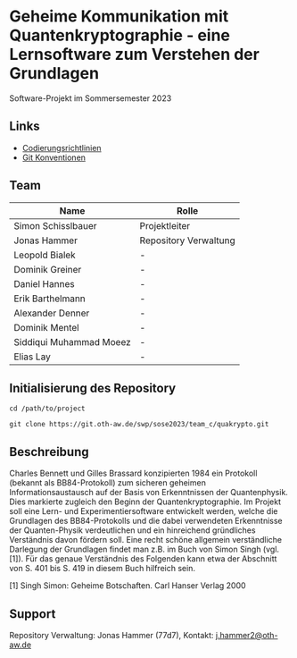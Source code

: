 # Geheime Kommunikation mit Quantenkryptographie - eine Lernsoftware zum Verstehen der Grundlagen
Software-Projekt im Sommersemester 2023

## Links
- [Codierungsrichtlinien](Codierungsrichtlinien.md)
- [Git Konventionen](Git_Lab_Konventionen.md)

## Team
Name | Rolle 
--- | --- 
Simon Schisslbauer | Projektleiter
Jonas Hammer | Repository Verwaltung
Leopold Bialek | -
Dominik Greiner | -
Daniel Hannes | -
Erik Barthelmann | -
Alexander Denner | -
Dominik Mentel | -
Siddiqui Muhammad Moeez | -
Elias Lay | -

## Initialisierung des Repository
```
cd /path/to/project

git clone https://git.oth-aw.de/swp/sose2023/team_c/quakrypto.git
```

## Beschreibung
Charles Bennett und Gilles Brassard konzipierten 1984 ein Protokoll (bekannt als BB84-Protokoll) zum sicheren geheimen Informationsaustausch auf der Basis von Erkenntnissen der Quantenphysik. Dies markierte zugleich den Beginn der Quantenkryptographie.
Im Projekt soll eine Lern- und Experimentiersoftware entwickelt werden, welche die Grundlagen des BB84-Protokolls und die dabei verwendeten Erkenntnisse der Quanten-Physik verdeutlichen und ein hinreichend gründliches Verständnis davon fördern soll. Eine recht schöne allgemein verständliche Darlegung der Grundlagen findet man z.B. im Buch von Simon Singh (vgl. [1]). Für das genaue Verständnis des Folgenden kann etwa der Abschnitt von S. 401 bis S. 419 in diesem Buch hilfreich sein.

[1] Singh Simon: Geheime Botschaften. Carl Hanser Verlag 2000

## Support
Repository Verwaltung: Jonas Hammer (77d7), Kontakt: j.hammer2@oth-aw.de
